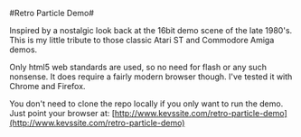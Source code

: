 #Retro Particle Demo#

Inspired by a nostalgic look back at the 16bit demo scene of the late 1980's. This is my little tribute to those classic Atari ST and Commodore Amiga demos.

Only html5 web standards are used, so no need for flash or any such nonsense. It does require a fairly modern browser though. I've tested it with Chrome and Firefox.

You don't need to clone the repo locally if you only want to run the demo. Just point your browser at: [http://www.kevssite.com/retro-particle-demo](http://www.kevssite.com/retro-particle-demo)
